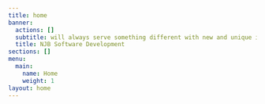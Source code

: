 ```yaml
---
title: home
banner:
  actions: []
  subtitle: will always serve something different with new and unique ideas
  title: NJB Software Development
sections: []
menu:
  main:
    name: Home
    weight: 1
layout: home
---
```


